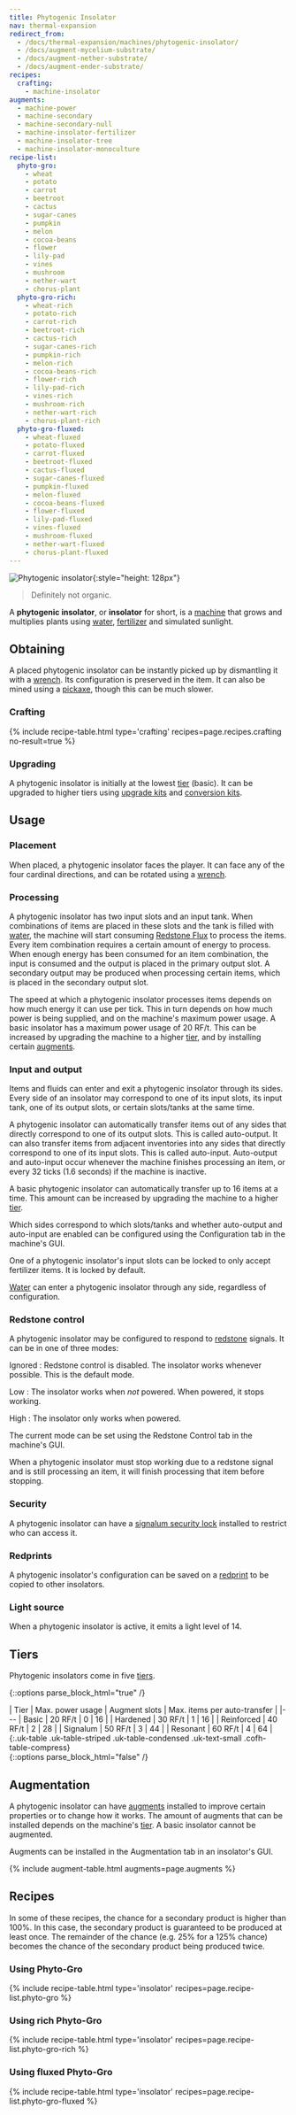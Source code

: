 ```yaml
---
title: Phytogenic Insolator
nav: thermal-expansion
redirect_from:
  - /docs/thermal-expansion/machines/phytogenic-insolator/
  - /docs/augment-mycelium-substrate/
  - /docs/augment-nether-substrate/
  - /docs/augment-ender-substrate/
recipes:
  crafting:
    - machine-insolator
augments:
  - machine-power
  - machine-secondary
  - machine-secondary-null
  - machine-insolator-fertilizer
  - machine-insolator-tree
  - machine-insolator-monoculture
recipe-list:
  phyto-gro:
    - wheat
    - potato
    - carrot
    - beetroot
    - cactus
    - sugar-canes
    - pumpkin
    - melon
    - cocoa-beans
    - flower
    - lily-pad
    - vines
    - mushroom
    - nether-wart
    - chorus-plant
  phyto-gro-rich:
    - wheat-rich
    - potato-rich
    - carrot-rich
    - beetroot-rich
    - cactus-rich
    - sugar-canes-rich
    - pumpkin-rich
    - melon-rich
    - cocoa-beans-rich
    - flower-rich
    - lily-pad-rich
    - vines-rich
    - mushroom-rich
    - nether-wart-rich
    - chorus-plant-rich
  phyto-gro-fluxed:
    - wheat-fluxed
    - potato-fluxed
    - carrot-fluxed
    - beetroot-fluxed
    - cactus-fluxed
    - sugar-canes-fluxed
    - pumpkin-fluxed
    - melon-fluxed
    - cocoa-beans-fluxed
    - flower-fluxed
    - lily-pad-fluxed
    - vines-fluxed
    - mushroom-fluxed
    - nether-wart-fluxed
    - chorus-plant-fluxed
---
```


![Phytogenic insolator](/assets/images/thermal-expansion/phytogenic-insolator.png){:style="height: 128px"}

> Definitely not organic.


A **phytogenic insolator**, or **insolator** for short, is a
[machine](/docs/machines/) that grows and multiplies plants using
[water](https://minecraft.gamepedia.com/Water), [fertilizer](/docs/phyto-gro/)
and simulated sunlight.


Obtaining
---------

A placed phytogenic insolator can be instantly picked up by dismantling it with
a [wrench](/docs/wrenches/). Its configuration is preserved in the item. It can
also be mined using a [pickaxe](https://minecraft.gamepedia.com/Pickaxe), though
this can be much slower.

### Crafting
{% include recipe-table.html type='crafting' recipes=page.recipes.crafting no-result=true %}

### Upgrading
A phytogenic insolator is initially at the lowest [tier](#tiers) (basic). It can
be upgraded to higher tiers using [upgrade kits](/docs/upgrade-kits/) and
[conversion kits](/docs/conversion-kits/).


Usage
-----

### Placement
When placed, a phytogenic insolator faces the player. It can face any of the
four cardinal directions, and can be rotated using a [wrench](/docs/wrenches/).

### Processing
A phytogenic insolator has two input slots and an input tank. When combinations
of items are placed in these slots and the tank is filled with
[water](https://minecraft.gamepedia.com/Water), the machine will start consuming
[Redstone Flux](/docs/redstone-flux/) to process the items. Every item
combination requires a certain amount of energy to process. When enough energy
has been consumed for an item combination, the input is consumed and the output
is placed in the primary output slot. A secondary output may be produced when
processing certain items, which is placed in the secondary output slot.

The speed at which a phytogenic insolator processes items depends on how much
energy it can use per tick. This in turn depends on how much power is being
supplied, and on the machine's maximum power usage. A basic insolator has a
maximum power usage of 20 RF/t. This can be increased by upgrading the machine
to a higher [tier](#tiers), and by installing certain [augments](#augmentation).

### Input and output
Items and fluids can enter and exit a phytogenic insolator through its sides.
Every side of an insolator may correspond to one of its input slots, its input
tank, one of its output slots, or certain slots/tanks at the same time.

A phytogenic insolator can automatically transfer items out of any sides that
directly correspond to one of its output slots. This is called auto-output. It
can also transfer items from adjacent inventories into any sides that directly
correspond to one of its input slots. This is called auto-input. Auto-output and
auto-input occur whenever the machine finishes processing an item, or every 32
ticks (1.6 seconds) if the machine is inactive.

A basic phytogenic insolator can automatically transfer up to 16 items at a
time. This amount can be increased by upgrading the machine to a higher
[tier](#tiers).

Which sides correspond to which slots/tanks and whether auto-output and
auto-input are enabled can be configured using the Configuration tab in the
machine's GUI.

One of a phytogenic insolator's input slots can be locked to only accept
fertilizer items. It is locked by default.

[Water](https://minecraft.gamepedia.com/Water) can enter a phytogenic insolator
through any side, regardless of configuration.

### Redstone control
A phytogenic insolator may be configured to respond to
[redstone](https://minecraft.gamepedia.com/Redstone) signals. It can be in one
of three modes:

Ignored
: Redstone control is disabled. The insolator works whenever possible. This is
the default mode.

Low
: The insolator works when *not* powered. When powered, it stops working.

High
: The insolator only works when powered.

The current mode can be set using the Redstone Control tab in the machine's GUI.

When a phytogenic insolator must stop working due to a redstone signal and is
still processing an item, it will finish processing that item before stopping.

### Security
A phytogenic insolator can have a [signalum security
lock](/docs/signalum-security-lock/) installed to restrict who can access it.

### Redprints
A phytogenic insolator's configuration can be saved on a
[redprint](/docs/redprint/) to be copied to other insolators.

### Light source
When a phytogenic insolator is active, it emits a light level of 14.


Tiers
-----

Phytogenic insolators come in five [tiers](/docs/tiers/).

{::options parse_block_html="true" /}
<div class="uk-overflow-container">
| Tier | Max. power usage | Augment slots | Max. items per auto-transfer |
|---
| Basic | 20 RF/t | 0 | 16 |
| Hardened | 30 RF/t | 1 | 16 |
| Reinforced | 40 RF/t | 2 | 28 |
| Signalum | 50 RF/t | 3 | 44 |
| Resonant | 60 RF/t | 4 | 64 |
{:.uk-table .uk-table-striped .uk-table-condensed .uk-text-small .cofh-table-compress}
</div>
{::options parse_block_html="false" /}


Augmentation
------------

A phytogenic insolator can have [augments](/docs/augments/) installed to improve
certain properties or to change how it works. The amount of augments that can be
installed depends on the machine's [tier](#tiers). A basic insolator cannot be
augmented.

Augments can be installed in the Augmentation tab in an insolator's GUI.

{% include augment-table.html augments=page.augments %}


Recipes
-------

In some of these recipes, the chance for a secondary product is higher than
100%. In this case, the secondary product is guaranteed to be produced at least
once. The remainder of the chance (e.g. 25% for a 125% chance) becomes the
chance of the secondary product being produced twice.

### Using Phyto-Gro
{% include recipe-table.html type='insolator' recipes=page.recipe-list.phyto-gro %}

### Using rich Phyto-Gro
{% include recipe-table.html type='insolator' recipes=page.recipe-list.phyto-gro-rich %}

### Using fluxed Phyto-Gro
{% include recipe-table.html type='insolator' recipes=page.recipe-list.phyto-gro-fluxed %}
